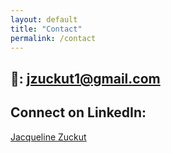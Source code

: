 ```yaml
---
layout: default
title: "Contact"
permalink: /contact
---
```

<script src="https://platform.linkedin.com/badges/js/profile.js" async defer type="text/javascript"></script>

## 📩: jzuckut1@gmail.com

## Connect on LinkedIn:

<div class="badge-base LI-profile-badge" data-locale="en_US" data-size="medium" data-theme="light" data-type="VERTICAL" data-vanity="jacqueline-zuckut" data-version="v1"><a class="badge-base__link LI-simple-link" href="https://www.linkedin.com/in/jacqueline-zuckut?trk=profile-badge">Jacqueline Zuckut</a></div>
